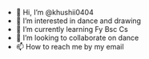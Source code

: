 - 👋 Hi, I’m @khushii0404
- 👀 I’m interested in dance and  drawing 
- 🌱 I’m currently learning Fy Bsc Cs
- 💞️ I’m looking to collaborate on dance
- 📫 How to reach me by my email

<!---
khushii0404/khushii0404 is a ✨ special ✨ repository because its `README.md` (this file) appears on your GitHub profile.
You can click the Preview link to take a look at your changes.
--->
